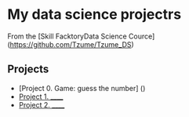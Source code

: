 # My data science projectrs
From the [Skill FacktoryData Science Cource] (https://github.com/Tzume/Tzume_DS)

## Projects

* [Project 0. Game: guess the number] ()
* [Project 1. ____](___)
* [Project 2. ____](___)
